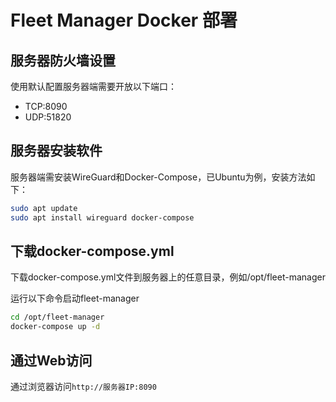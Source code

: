 # Fleet Manager Docker 部署

## 服务器防火墙设置

使用默认配置服务器端需要开放以下端口：
- TCP:8090
- UDP:51820

## 服务器安装软件
服务器端需安装WireGuard和Docker-Compose，已Ubuntu为例，安装方法如下：
```bash
sudo apt update
sudo apt install wireguard docker-compose
```
## 下载docker-compose.yml
下载docker-compose.yml文件到服务器上的任意目录，例如/opt/fleet-manager

运行以下命令启动fleet-manager
```bash
cd /opt/fleet-manager
docker-compose up -d
```

## 通过Web访问
通过浏览器访问`http://服务器IP:8090`
